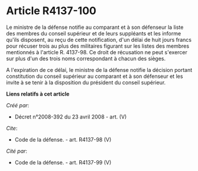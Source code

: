 # Article R4137-100

Le ministre de la défense notifie au comparant et à son défenseur la liste des membres du conseil supérieur et de leurs
suppléants et les informe qu'ils disposent, au reçu de cette notification, d'un délai de huit jours francs pour récuser trois
au plus des militaires figurant sur les listes des membres mentionnés à l'article R. 4137-98. Ce droit de récusation ne peut
s'exercer sur plus d'un des trois noms correspondant à chacun des sièges.

A l'expiration de ce délai, le ministre de la défense notifie la décision portant constitution du conseil supérieur au
comparant et à son défenseur et les invite à se tenir à la disposition du président du conseil supérieur.

**Liens relatifs à cet article**

_Créé par_:

  - Décret n°2008-392 du 23 avril 2008 - art. (V)

_Cite_:

  - Code de la défense. - art. R4137-98 (V)

_Cité par_:

  - Code de la défense. - art. R4137-99 (V)
